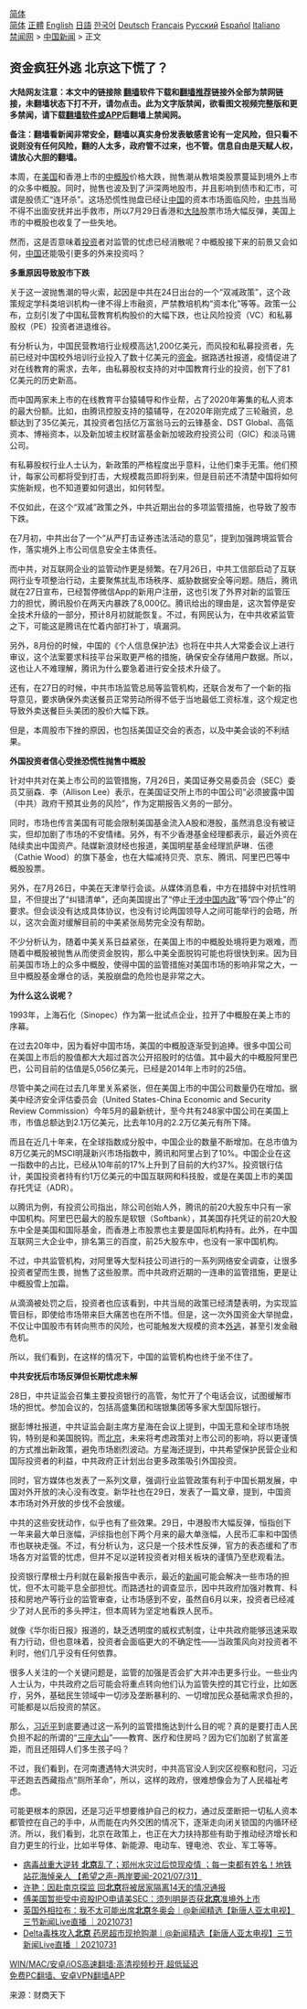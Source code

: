  <!-- 面包屑导航 --> <div class="breadcrumb"><!-- GTranslate: https://gtranslate.io/ -->  <div class="switcher notranslate">  <div class="selected">  <a href="#" onclick="return false;"> 简体</a>  </div>  <div class="option">  <a href="https://www.bannedbook.org" onclick="doGTranslate('zh-CN|zh-CN');jQuery('div.switcher div.selected a').html(jQuery(this).html());return false;" title="简体中文" class="nturl selected"> 简体</a>  <a href="https://www.bannedbook.org/zh-tw/" onclick="doGTranslate('zh-CN|zh-TW');jQuery('div.switcher div.selected a').html(jQuery(this).html());return false;" title="繁體中文" class="nturl"> 正體</a>  <a href="https://www.bannedbook.org/en/" onclick="doGTranslate('zh-CN|en');jQuery('div.switcher div.selected a').html(jQuery(this).html());return false;" title="English" class="nturl"> English</a>  <a href="https://www.bannedbook.org/ja/" onclick="doGTranslate('zh-CN|ja');jQuery('div.switcher div.selected a').html(jQuery(this).html());return false;" title="日本語" class="nturl"> 日語</a>  <a href="https://www.bannedbook.org/ko/" onclick="doGTranslate('zh-CN|ko');jQuery('div.switcher div.selected a').html(jQuery(this).html());return false;" title="한국어" class="nturl"> 한국어</a>  <a href="https://www.bannedbook.org/de/" onclick="doGTranslate('zh-CN|de');jQuery('div.switcher div.selected a').html(jQuery(this).html());return false;" title="Deutsch" class="nturl"> Deutsch</a>  <a href="https://www.bannedbook.org/fr/" onclick="doGTranslate('zh-CN|fr');jQuery('div.switcher div.selected a').html(jQuery(this).html());return false;" title="Français" class="nturl"> Français</a>  <a href="https://www.bannedbook.org/ru/" onclick="doGTranslate('zh-CN|ru');jQuery('div.switcher div.selected a').html(jQuery(this).html());return false;" title="Русский" class="nturl"> Русский</a>  <a href="https://www.bannedbook.org/es/" onclick="doGTranslate('zh-CN|es');jQuery('div.switcher div.selected a').html(jQuery(this).html());return false;" title="Español" class="nturl"> Español</a>  <a href="https://www.bannedbook.org/it/" onclick="doGTranslate('zh-CN|it');jQuery('div.switcher div.selected a').html(jQuery(this).html());return false;" title="Italiano" class="nturl"> Italiano</a>  </div>  </div>      <div class='breadcrumb-sub'><!-- Breadcrumb NavXT 6.3.0 --> <a href="https://www.bannedbook.org/" class="home">禁闻网</a> &gt; <a href="https://www.bannedbook.org/bnews/cnnews/" class="category">中国新闻</a> &gt; 正文</div></div><h2>资金疯狂外逃 北京这下慌了？</h2> <p class="notice"><b>大陆网友注意：本文中的链接除 <a href="https://github.com/bannedbook/fanqiang" >翻墙</a>软件下载和<a href="https://github.com/killgcd/justmysocks/blob/master/README.md">翻墙推荐</a>链接外全部为禁网链接，未翻墙状态下打不开，请勿点击。此为文字版禁闻，欲看图文视频完整版和更多禁闻，请下载<a href="https://github.com/bannedbook/fanqiang">翻墙软件或APP</a>后翻墙上禁闻网。</p><p>备注：翻墙看新闻非常安全，翻墙以真实身份发表敏感言论有一定风险，但只看不说则没有任何风险，翻的人太多，政府管不过来，也不管。信息自由是天赋人权，请放心大胆的翻墙。</b></p>  <div class="entry"> <p>本周，在<a href="https://www.bannedbook.org/bnews/tag/%e7%be%8e%e5%9b%bd/" class="st_tag internal_tag" rel="tag" title="标签 美国 下的日志">美国</a>和香港上市的<a href="https://www.bannedbook.org/bnews/tag/%E4%B8%AD%E6%A6%82%E8%82%A1/" class="st_tag internal_tag" rel="tag" title="标签 中概股 下的日志">中概股</a>价格大跌，抛售潮从教培类股票蔓延到境外上市的众多中概股。同时，抛售也波及到了沪深两地股市，并且影响到债市和汇市，可谓是股债汇“连环杀”。这场恐慌性抛盘已经让<span class='wp_keywordlink_affiliate'><a href="https://www.bannedbook.org/" title="中国" target="_blank">中国</a></span>的资本市场面临风险，<a href="https://www.bannedbook.org/bnews/tag/%e4%b8%ad%e5%85%b1/" class="st_tag internal_tag" rel="tag" title="标签 中共 下的日志">中共</a>当局不得不出面安抚并出手救市，所以7月29日香港和<span class='wp_keywordlink_affiliate'><a href="https://www.bannedbook.org/" title="大陆" target="_blank">大陆</a></span>股票市场大幅反弹，美国上市的中概股也收复了一些失地。</p> <p>然而，这是否意味着<a href="https://www.bannedbook.org/bnews/tag/%e6%8a%95%e8%b5%84/" class="st_tag internal_tag" rel="tag" title="标签 投资 下的日志">投资</a>者对监管的忧虑已经消散呢？中概股接下来的前景又会如何，<a href="https://www.bannedbook.org/bnews/tag/%E4%B8%AD%E5%9B%BD/" class="st_tag internal_tag" rel="tag" title="标签 中国 下的日志">中国</a>还能吸引更多的外来投资吗？</p> <p><strong>多重原因导致股市下跌</strong></p> <p>关于这一波抛售潮的导火索，起因是中共在24日出台的一个“双减政策”，这个政策规定学科类培训机构一律不得上市融资，严禁教培机构“资本化”等等。政策一公布，立刻引发了中国私营教育机构股价的大幅下跌，也让风险投资（VC）和私募股权（PE）投资者进退维谷。</p> <p>有分析认为，中国民营教培行业规模高达1,200亿美元，而风投和私募投资者，先前已经对中国校外培训行业投入了数十亿美元的<a href="https://www.bannedbook.org/bnews/tag/%E8%B5%84%E9%87%91/" class="st_tag internal_tag" rel="tag" title="标签 资金 下的日志">资金</a>。据路透社报道，疫情促进了对在线教育的需求，去年，由私募股权支持的对中国教育行业的投资，创下了81亿美元的历史新高。</p> <p>而中国两家未上市的在线教育平台猿辅导和作业帮，占了2020年筹集的私人资本的最大份额。比如，由腾讯控股支持的猿辅导，在2020年刚完成了三轮融资，总额达到了35亿美元，其投资者包括亿万富翁马云的云锋基金、DST Global、高瓴资本、博裕资本，以及新加坡主权财富基金新加坡政府投资公司（GIC）和淡马锡公司。</p> <p>有私募股权行业人士认为，新政策的严格程度出乎意料，让他们束手无策。他们预计，每家公司都将受到打击，大规模裁员即将到来，但是目前还不清楚中国将如何实施新规，也不知道要如何退出，如何转型。</p> <p>不仅如此，在这个“双减”政策之外，中共近期出台的多项监管措施，也导致了股市下跌。</p> <p>在7月初，中共出台了一个“从严打击证券违法活动的意见”，提到加强跨境监管合作，落实境外上市公司信息安全主体责任。</p> <p>而中共，对互联网企业的监管动作更是频繁。在7月26日，中共工信部启动了互联网行业专项整治行动，主要聚焦扰乱市场秩序、威胁数据安全等问题。随后，腾讯就在27日宣布，已经暂停微信App的新用户注册，这也引发了外界对新的监管压力的担忧，腾讯股价在两天内暴跌了8,000亿。腾讯给出的理由是，这次暂停是安全技术升级的一部分，预计8月初就能恢复。不过，有网民认为，在中共收紧监管之下，可能这是腾讯在忙着内部打补丁，填漏洞。</p>  <p>另外，8月份的时候，中国的《个人信息保护法》也将在中共人大常委会议上进行审议，这个法案要求科技平台采取更严格的措施，确保安全存储用户数据。所以，这也让人不难理解，腾讯为什么要急着进行安全技术升级了。</p> <p>还有，在27日的时候，中共市场监管总局等监管机构，还联合发布了一个新的指导意见，要求确保外卖送餐员正常劳动所得不低于当地最低工资标准，这个规定也导致外卖送餐巨头美团的股价大幅下跌。</p> <p>但是，本周股市下挫的原因，也包括美国证交会的表态，以及中美会谈的不利结果。</p> <p><strong>外国投资者信心受挫恐慌性抛售中概股</strong></p> <p>针对中共对在美上市公司的监管措施，7月26日，美国证券交易委员会（SEC）委员艾丽森．李（Allison Lee）表示，在美国证交所上市的中国公司“必须披露中国（中共）政府干预其业务的风险”，作为定期报告义务的一部分。</p> <p>同时，市场也传言美国有可能会限制美国基金流入A股和港股，虽然消息没有被证实，但却加剧了市场的不安情绪。另外，有不少香港基金经理都表示，最近外资在陆续卖出中国资产。陆媒新浪财经也报道，美国明星基金经理凯萨琳．伍德（Cathie Wood）的旗下基金，也在大幅减持贝壳、京东、腾讯、阿里巴巴等中概股股票。</p> <p>另外，在7月26日，中美在天津举行会谈。从媒体消息看，中方在措辞中对抗性明显，不但提出了“纠错清单”，还向美国提出了“停止<span class='wp_keywordlink'><a href="https://www.bannedbook.org/forum11/topic305.html" title="禁片：干涉中国内政" target="_blank">干涉中国内政</a></span>”等“四个停止”的要求。但会谈没有达成具体协议，也没有讨论两国领导人之间可能举行的会晤，所以，这次会面对缓解目前的中美紧张局势完全没有帮助。</p> <p>不少分析认为，随着中美关系日益紧张，在美国上市的中概股处境将更为艰难，而随着中概股被抛售从而使资金脱钩，那么中美全面脱钩可能也将很快到来。因为目前美国市场上的众多中概股，使得中国的监管措施对美国市场的影响非常之大，一旦中概股基金爆仓的话，美股崩盘的危险也是非常之大。</p> <p><strong>为什么这么说呢？</strong></p> <p>1993年，上海石化（Sinopec）作为第一批试点企业，拉开了中概股在美上市的序幕。</p>  <p>在过去20年中，因为看好中国市场，美国的中概股逐渐受到追捧。很多中国公司在美国上市后的股值都大大超过首次公开招股时的估值。其中最大的中概股阿里巴巴，公司目前的估值是5,056亿美元，已经是2014年上市时的25倍。</p> <p>尽管中美之间在过去几年里关系紧张，但在美国上市的中国公司数量仍在增加。据美中经济安全评估委员会（United States-China Economic and Security Review Commission）今年5月的最新统计，至今共有248家中国公司在美国上市，市值总额达到2.1万亿美元，比去年10月的2.2万亿美元有所下降。</p> <p>而且在近几十年来，在全球指数成分股中，中国企业的数量不断增加。在总市值为8万亿美元的MSCI明晟新兴市场指数中，腾讯和阿里占到了10%。中国企业在这一指数中的占比，已经从10年前的17%上升到了目前的大约37%。投资银行估计，美国投资者持有约1万亿美元的中国互联网和科技股，或是在美国上市的美国存托凭证（ADR）。</p> <p>以腾讯为例，有投资公司指出，除公司创始人外，腾讯的前20大股东中只有一家中国机构。阿里巴巴最大的股东是软银（Softbank），其美国存托凭证的前20大股东中全是美国和国际基金，而香港上市股票也主要是国际机构持有。此外，在中国互联网三大企业中，排名第三的百度，前25大股东中，也没有一家中国机构。</p> <p>不过，中共监管机构，对阿里等大型科技公司进行的一系列网络安全调查，让很多投资者望而生畏，抛售了这些股票。而中共政府近期的一连串的监管措施，更是让中概股雪上加霜。</p> <p>从滴滴被处罚之后，投资者也应该看到，中共当局的政策已经清楚表明，为实现监管目标，即使给市场带来巨大痛苦也在所不惜。但是，这一次外国资金大举抛盘，不仅让中国股市有转向熊市的风险，也可能触发大规模的资本<a href="https://www.bannedbook.org/bnews/tag/%E5%A4%96%E9%80%83/" class="st_tag internal_tag" rel="tag" title="标签 外逃 下的日志">外逃</a>，甚至引发金融危机。</p> <p>所以，我们看到，在这样的情况下，中国的监管机构也终于坐不住了。</p> <p><strong>中共安抚后市场反弹但长期忧虑未解</strong></p> <p>28日，中共证监会召集主要投资银行的高管，匆忙开了个电话会议，试图缓解市场的担忧。参加会议的，包括高盛集团和瑞银集团等多家大型国际银行。</p> <p>据彭博社报道，中共证监会副主席方星海在会议上提到，中国无意和全球市场脱钩，特别是和美国脱钩。而<a href="https://www.bannedbook.org/bnews/tag/%e5%8c%97%e4%ba%ac/" class="st_tag internal_tag" rel="tag" title="标签 北京 下的日志">北京</a>，未来将考虑政策对上市公司的影响，将以更谨慎的方式推出新政策，避免市场剧烈波动。方星海还提到，中共希望保护民营企业和国际投资者的利益，中共政府正计划出台更多政策吸引外国投资。</p>  <p>同时，官方媒体也发表了一系列文章，强调行业监管政策有利于中国长期发展，中国对外开放的决心没有改变。新华社也在29日，发表了一篇文章，提到，中国资本市场对外开放的步伐不会放缓。</p> <p>中共的这些安抚动作，似乎也有了些效果。29日，中港股市大幅反弹，恒指创下一年来最大单日涨幅，沪综指也创下两个月来的最大单涨幅，人民币汇率和中国债市也联袂走强。不过，有分析认为，这只是一个技术性反弹，官方的表态缓和了市场各方对监管的忧虑，但并不足以逆转投资者对相关板块的谨慎乃至悲观看法。</p> <p>投资银行摩根士丹利就在最新报告中表示，最近的<span class='wp_keywordlink_affiliate'><a href="https://www.bannedbook.org/" title="新闻">新闻</a></span>可能会解决一些市场的担忧，但不太可能平息全部担忧。而路透社的调查显示，因中共政府加强对教育、科技和房地产等行业的监管审查，让市场感到不安，虽然自6月以来，投资者已经减少了对人民币的多头押注，但本周转为坚定地看跌人民币。</p> <p>就像《华尔街日报》报道的，缺乏透明度的威权式制度，让中共政府能够迅速采取有力行动，但也意味着，投资者会面临更大的不确定性——当政策风向对投资者不利时，他们几乎没有任何依靠。</p> <p>很多人关注的一个关键问题是，监管的加强是否会扩大并冲击更多行业。一些业内人士认为，中共政府之后可能会将重点转向他们认为监管失控的其它行业，比如医疗，另外，基础民生领域中一切涉及垄断暴利的、一切增加民众基础需求负担的，可能都是以后投资的禁区。</p> <p>那么，<a href="https://www.bannedbook.org/bnews/tag/%e4%b9%a0%e8%bf%91%e5%b9%b3/" class="st_tag internal_tag" rel="tag" title="标签 习近平 下的日志">习近平</a>到底要通过这一系列的监管措施达到什么目的呢？真的是要打击人民负担不起的所谓的“<span class='wp_keywordlink'><a href="https://www.bannedbook.org/forum11/topic333.html" title="禁片：民族主义和三座大山" target="_blank">三座大山</a></span>”——教育、医疗和住房吗？因为它们加剧了贫富差距，而且还阻碍人们多生孩子吗？</p> <p>不过，我们看到，在河南遭遇特大洪灾时，中共高官没人到灾区视察和慰问，习近平还跑去西藏指点“厕所革命”，所以，这样的政府，很难想像会为了人民福祉考虑。</p> <p>可能更根本的原因，还是习近平想要维护自己的权力，通过反垄断把一切私人资本都管控在自己的手中，从而能在内外交困的情况下，逐渐走向闭关锁国的内循环经济。所以，我们看到，北京在政策上，也正在大力扶持那些有助于推动经济增长和自力更生的行业，比如半导体、新能源、电动车、锂电池、农业、军工等等。</p> <ul class='op-related-articles' title='相关阅读'> <li><a href='https://www.bannedbook.org/bnews/comments/20210731/1597796.html' target='_blank'>病毒战重大逆转 <b>北京</b>乱了；郑州水灾过后惊现疫情 ；每一束都有姓名！地铁站花海悼亲人 【希望之声-两岸要闻-2021/07/31】</a></li> <li><a href='https://www.bannedbook.org/bnews/baitai/20210731/1597792.html' target='_blank'>许艳：因赴南京探监 回<b>北京</b>将被居家隔离14天的情况通报</a></li> <li><a href='https://www.bannedbook.org/bnews/baitai/20210731/1597769.html' target='_blank'>傅美国暂拒受中资股IPO申请美SEC：须列明是否获<b>北京</b>准境外上市</a></li> <li><a href='https://www.bannedbook.org/bnews/bannedvideo/20210731/1597740.html' target='_blank'>英国外相拉布：我不太可能出席<b>北京</b>冬奥会｜@新闻精选【新唐人亚太电视】三节新闻Live直播 ｜20210731</a></li> <li><a href='https://www.bannedbook.org/bnews/bannedvideo/20210731/1597665.html' target='_blank'>Delta毒株攻入<b>北京</b> 药房超市现抢购潮｜@新闻精选【新唐人亚太电视】三节新闻Live直播 ｜20210731</a></li> </ul> <p class="texttj"> <a href="https://github.com/bannedbook/fanqiang/wiki/V2ray%E6%9C%BA%E5%9C%BA" target="_blank">WIN/MAC/安卓/iOS高速翻墙:高清视频秒开,超低延迟</a><br/> <a href="https://github.com/bannedbook/fanqiang/wiki/%E7%A6%81%E9%97%BB%E7%BD%91%E5%AE%89%E5%8D%93%E7%BF%BB%E5%A2%99%E6%96%B0%E9%97%BBAPP" target="_blank">免费PC翻墙、安卓VPN翻墙APP</a></p><p> 来源：财商天下 </p> <a name='sharetosocial'></a>  <div style="margin-bottom:5px;padding-bottom:5px;clear:both"> <div id="archive-pix-1" class="banner-ads"> <!-- AuctionX Display platform tag START --> <div id="26318x728x90x621x_ADSLOT2" clicktrack="%%CLICK_URL_ESC%%"></div> <!-- AuctionX Display platform tag END --> </div> <div id="archive-pix-2" class="banner-ads"> <!-- AuctionX Display platform tag START --> <div id="26315x300x250x621x_ADSLOT2" clicktrack="%%CLICK_URL_ESC%%"></div> <!-- AuctionX Display platform tag END --> </div> </div>  <div id="archive-pix-1" class="banner-ads"> <!-- AuctionX Display platform tag START --> <div id="26318x728x90x621x_ADSLOT3" clicktrack="%%CLICK_URL_ESC%%"></div> <!-- AuctionX Display platform tag END --> </div> </div><!--END ENTRY--> 